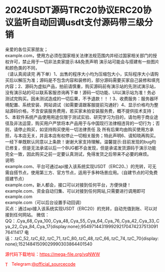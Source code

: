 # 2024USDT源码TRC20协议ERC20协议监听自动回调usdt支付源码带三级分销

亲爱的各位买家朋友；<br>example.com，使用方必须在国家相关法律法规范围内并经过国家相关部门的授权许可，禁止用于一切非法卖家提示:&amp;&amp;免责声明 演示站可能会与搭建有一些图片和颜色类的不同，<br>（请认真阅读完 再下单）1、出售的程序大小均为压缩包大小，实际程序大小请购买后以解压为准；源码是不包含内容和装修的，部分源码需要买家自己装修和填充内容；2、源码为虚拟产品，拍前请慎重，购买源码前有演示站的先测试演示站，没有演示站的可以联系客服咨询再下单！源码一切功能、UI以演示站为准！务必测试完购买。因未测试造成的一切后果，不予退款！！！3、收费服务：服务器环境配置、系统安装、网站调试（如需要请跟客服提前沟通好）4、显示价格均为整站源码价格，不含安装服务费用，若买家未拍安装服务费，概不提供技术支持；5、本软件系统产品使用用途仅限于测试实验、研究学习为目的，请勿用于商业途径及非法运营，购买用户严禁将本产品用于与中国现行法律相违背的一切行为；否则，请停止购买，如坚持购买使用一切法律责任 及 所有后果均由购买使用方承担，与本店无关，并且本店有权停止一切相关服务；特此声明6、请知晓再购买。一经下单既默认同意以上条款！谢谢大家支持理解。温馨提示:目前发现的bug均已修复，但是无法承诺以后一个BUG都不会发现，但是承诺发货源码于演示功能完全一致，因此购买之前一定要认真测试，免得发货之后带来不必要的麻烦。<br>说明:<br>example.com、平台可通过api接入该系统实现USDT（ERC20、）的充转，可无需自搭节点，使用第三方、官方节点，适用于多种场景应用。（自建节点的可免费搭建节点）<br>example.com，新人都会，接口可以对接到任何平台，方便快捷！<br>example.com、资金自动归集、可以对接到任何网站,只需要进行调用即可<br>example.com<br>example.com（可以后台设置手动回调）<br>买点：通过api接入该系统实现USDT（ERC20）的充转，自动充值到账、可以对接到任何网站。 微信： QQ：.Cya_68,.Cya_100,.Cya_48,.Cya_55,.Cya_64,.Cya_76,.Cya_42,.Cya_33,.Cya_22,.Cya_84,.Cya_17{display:none};954971443199929217047423751309176411417 电话：.tzC_52,.tzC_62,.tzC_71,.tzC_80,.tzC_48,.tzC_66,.tzC_74,.tzC_70{display:none};15214841509029990303864401540<br>


<p style="color: red;">源代码下载地址：<a href="https://mega-file.org/vqNWW" style="color: red;">https://mega-file.org/vqNWW</a></p><p style="color: red;"><img src="https://cdn-icons-png.flaticon.com/512/2111/2111646.png" alt="Telegram Icon" style="width: 16px; vertical-align: middle; margin-right: 5px;">Telegram:<a href="https://t.me/official_sourcecode" style="color: red;">@official_sourcecode</a></p>